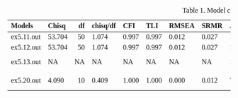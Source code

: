 <table class=" lightable-classic" style="font-family: Cambria; ">
<caption>Table 1. Model comparison.</caption>
 <thead>
  <tr>
   <th style="text-align:left;"> Models </th>
   <th style="text-align:left;"> Chisq </th>
   <th style="text-align:right;"> df </th>
   <th style="text-align:left;"> chisq/df </th>
   <th style="text-align:left;"> CFI </th>
   <th style="text-align:left;"> TLI </th>
   <th style="text-align:left;"> RMSEA </th>
   <th style="text-align:left;"> SRMR </th>
   <th style="text-align:left;"> AIC </th>
   <th style="text-align:left;"> ΔChisq </th>
   <th style="text-align:left;"> p_ΔChisq </th>
   <th style="text-align:left;"> ΔCFI </th>
   <th style="text-align:left;"> ΔRMSEA </th>
   <th style="text-align:left;"> ΔAIC </th>
  </tr>
 </thead>
<tbody>
  <tr>
   <td style="text-align:left;"> ex5.11.out </td>
   <td style="text-align:left;"> 53.704 </td>
   <td style="text-align:right;"> 50 </td>
   <td style="text-align:left;"> 1.074 </td>
   <td style="text-align:left;"> 0.997 </td>
   <td style="text-align:left;"> 0.997 </td>
   <td style="text-align:left;"> 0.012 </td>
   <td style="text-align:left;"> 0.027 </td>
   <td style="text-align:left;"> 19373.920 </td>
   <td style="text-align:left;"> NA </td>
   <td style="text-align:left;"> NA </td>
   <td style="text-align:left;"> NA </td>
   <td style="text-align:left;"> NA </td>
   <td style="text-align:left;"> NA </td>
  </tr>
  <tr>
   <td style="text-align:left;"> ex5.12.out </td>
   <td style="text-align:left;"> 53.704 </td>
   <td style="text-align:right;"> 50 </td>
   <td style="text-align:left;"> 1.074 </td>
   <td style="text-align:left;"> 0.997 </td>
   <td style="text-align:left;"> 0.997 </td>
   <td style="text-align:left;"> 0.012 </td>
   <td style="text-align:left;"> 0.027 </td>
   <td style="text-align:left;"> 19373.920 </td>
   <td style="text-align:left;"> 0.000 (0) </td>
   <td style="text-align:left;"> NA </td>
   <td style="text-align:left;"> 0.000 </td>
   <td style="text-align:left;"> 0.000 </td>
   <td style="text-align:left;"> 0.000 </td>
  </tr>
  <tr>
   <td style="text-align:left;"> ex5.13.out </td>
   <td style="text-align:left;"> NA </td>
   <td style="text-align:right;"> NA </td>
   <td style="text-align:left;"> NA </td>
   <td style="text-align:left;"> NA </td>
   <td style="text-align:left;"> NA </td>
   <td style="text-align:left;"> NA </td>
   <td style="text-align:left;"> NA </td>
   <td style="text-align:left;"> 19426.131 </td>
   <td style="text-align:left;"> -50.210 (1) </td>
   <td style="text-align:left;"> 1.000 </td>
   <td style="text-align:left;"> NA </td>
   <td style="text-align:left;"> NA </td>
   <td style="text-align:left;"> 52.211 </td>
  </tr>
  <tr>
   <td style="text-align:left;"> ex5.20.out </td>
   <td style="text-align:left;"> 4.090 </td>
   <td style="text-align:right;"> 10 </td>
   <td style="text-align:left;"> 0.409 </td>
   <td style="text-align:left;"> 1.000 </td>
   <td style="text-align:left;"> 1.000 </td>
   <td style="text-align:left;"> 0.000 </td>
   <td style="text-align:left;"> 0.012 </td>
   <td style="text-align:left;"> 7831.898 </td>
   <td style="text-align:left;"> 11546.232 (-24) </td>
   <td style="text-align:left;"> NA </td>
   <td style="text-align:left;"> NA </td>
   <td style="text-align:left;"> NA </td>
   <td style="text-align:left;"> -11594.233 </td>
  </tr>
</tbody>
</table>
